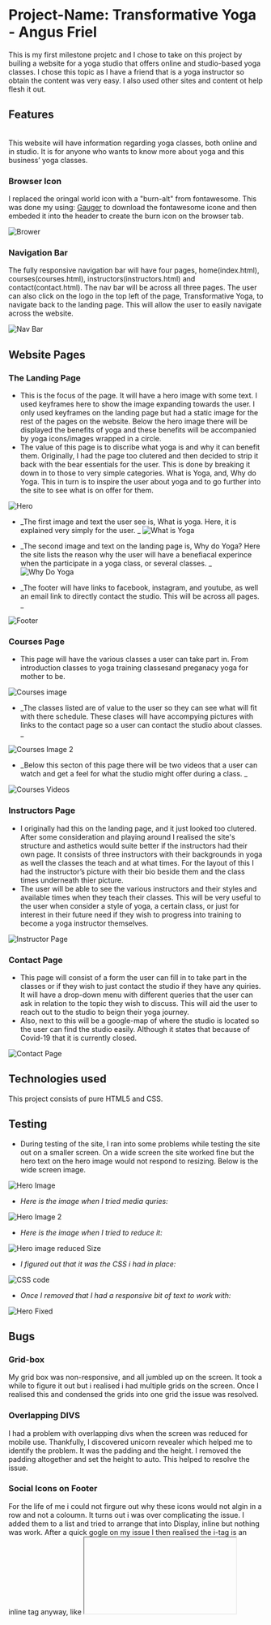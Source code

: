 # Project-Name: Transformative Yoga - Angus Friel
This is my first milestone projetc and I chose to take on this project by builing a website for a yoga studio that offers online and studio-based yoga classes. I chose this topic as I have a friend that is a yoga instructor so obtain the content was very easy. I also used other sites and content ot help flesh it out.  

  
## Features
<br />
This website will have information regarding yoga classes, both online and in studio. It is for anyone who wants to know more about yoga and this business’ yoga classes. 
<br />

### Browser Icon
I replaced the oringal world icon with a "burn-alt" from fontawesome. This was done my using: [Gauger](https://gauger.io/fonticon/) to download the fontawesome icone and then embeded it into the header to create the burn icon on the browser tab. 

![Brower](./assets/Read_Me_Images/browser.png)

### Navigation Bar
The fully responsive navigation bar will have four pages, home(index.html), courses(courses.html), instructors(instructors.html) and contact(contact.html). The nav bar will be across all three pages. The user can also click on the logo in the top left of the page, Transformative Yoga, to navigate back to the landing page.
This will allow the user to easily navigate across the website.

![Nav Bar](./assets/Read_Me_Images/NavBar.png)

## Website Pages
  
### The Landing Page

* This is the focus of the page. It will have a hero image with some text. I used keyframes here to show the image expanding towards the user. I only used keyframes on the landing page but had a static image for the rest of the pages on the website. Below the hero image there will be displayed the benefits of yoga and these benefits will be accompanied by yoga icons/images wrapped in a circle. 
* The value of this page is to discribe what yoga is and why it can benefit them. Originally, I had the page too clutered and then decided to strip it back with the bear essentials for the user. This is done by breaking it down in to those to very simple categories. What is Yoga, and, Why do Yoga. This in turn is to inspire the user about yoga and to go further into the site to see what is on offer for them.

![Hero](./assets/Read_Me_Images/HeroHead.png)

* _The first image and text the user see is, What is yoga. Here, it is explained very simply for the user. _
![What is Yoga](./assets/Read_Me_Images/what.png)

* _The second image and text on the landing page is, Why do Yoga? Here the site lists the reason why the user will have a benefiacal experince when the participate in a yoga class, or several classes. _
![Why Do Yoga](./assets/Read_Me_Images/why.png)

* _The footer will have links to facebook, instagram, and youtube, as well an email link to directly contact the studio. This will be across all pages. _

![Footer](./assets/Read_Me_Images/footer.png)

### Courses Page

* This page will have the various classes a user can take part in. From introduction classes to yoga training classesand preganacy yoga for mother to be. 

![Courses image](./assets/Read_Me_Images/courses1.png)

* _The classes listed are of value to the user so they can see what will fit with there schedule. These clases will have accompying pictures with links to the contact page so a user can contact the studio about classes. _

![Courses Image 2](./assets/Read_Me_Images/courses2.png)

* _Below this secton of this page there will be two videos that a user can watch and get a feel for what the studio might offer during a class. _

![Courses Videos](./assets/Read_Me_Images/courses-videos.png)

### Instructors Page
* I originally had this on the landing page, and it just looked too clutered. After some consideration and playing around I realised the site's structure and asthetics would suite better if the instructors had their own page. It consists of three instructors with their backgrounds in yoga as well the classes the teach and at what times. For the layout of this I had the instructor’s picture with their bio beside them and the class times underneath thier picture.
* The user will be able to see the various instructors and their styles and available times when they teach their classes. This will be very useful to the user when consider a style of yoga, a certain class, or just for interest in their future need if they wish to progress into training to become a yoga instructor themselves.

![Instructor Page](./assets/Read_Me_Images/instructor.png)

### Contact Page

* This page will consist of a form the user can fill in to take part in the classes or if they wish to just contact the studio if they have any quiries. It will have a drop-down menu with different queries that the user can ask in relation to the topic they wish to discuss. This will aid the user to reach out to the studio to beign their yoga journey. 
* Also, next to this will be a google-map of where the studio is located so the user can find the studio easily. Although it states that because of Covid-19 that it is currently closed.

![Contact Page](./assets/Read_Me_Images/contact.png)

## Technologies used

This project consists of pure HTML5 and CSS.

## Testing

* During testing of the site, I ran into some problems while testing the site out on a smaller screen. On a wide screen the site worked fine but the hero text on the hero image would not respond to resizing. Below is the wide screen image.

![Hero Image](./assets/Read_Me_Images/hero.png.)

* _Here is the image when I tried media quries:_

![Hero Image 2](./assets/Read_Me_Images/hero2.png)

* _Here is the image when I tried to reduce it:_

![Hero image reduced Size](./assets/Read_Me_Images/hero-reduced.png)

* _I figured out that it was the CSS i had in place:_

![CSS code](./assets/Read_Me_Images/css-code.png)

* _Once I removed that I had a responsive bit of text to work with:_

![Hero Fixed](./assets/Read_Me_Images/hero-fixed.png)

## Bugs

### Grid-box 
My grid box was non-responsive, and all jumbled up on the screen. It took a while to figure it out but i realised i had multiple grids on the screen. Once I realised this and condensed the grids into one grid the issue was resolved. 

### Overlapping DIVS

I had a problem with overlapping divs when the screen was reduced for mobile use. Thankfully, I discovered unicorn revealer which helped me to identify the problem. It was the padding and the height. I removed the padding altogether and set the height to auto. This helped to resolve the issue. 

### Social Icons on Footer

For the life of me i could not firgure out why these icons would not algin in a row and not a coloumn. It turns out i was over complicating the issue. I added them to a list and tried to arrange that into Display, inline but nothing was work. After a quick gogle on my issue I then realised the i-tag is an inline tag anyway, like <iframe> so once i reverted them back without a list the problem was resolved. 

### HTML

I had a few problems with random unclosed div’s, and other tags not being closed, as well as ID's being used twice. All of this was found once I ran my code through W3 Validator and all errors were then corrected. 

### CSS

I had one missing curly bracket from my CSS that was spotted once I ran it through the validator.

## Deployment

    

## Where I got my idea and content for a yoga website

[Instagram](https://www.instagram.com/radicaltransformationyoga/)

[Facebook](https://www.facebook.com/Radicaltransformationyoga)

[Yoga Room](https://yoga.ie/)

[Yoga Journal](https://www.yogajournal.com/lifestyle/health/womens-health/count-yoga-38-ways-yoga-keeps-fit/)

## Videos I used for the courses page.

[YouTube Video 1](https://www.youtube.com/watch?v=8T39OBNaNzU)

[YouTube Video 2](https://www.youtube.com/watch?v=4C-gxOE0j7s)





